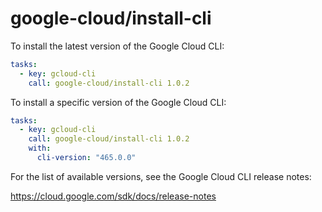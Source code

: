 # google-cloud/install-cli

To install the latest version of the Google Cloud CLI:

```yaml
tasks:
  - key: gcloud-cli
    call: google-cloud/install-cli 1.0.2
```

To install a specific version of the Google Cloud CLI:

```yaml
tasks:
  - key: gcloud-cli
    call: google-cloud/install-cli 1.0.2
    with:
      cli-version: "465.0.0"
```

For the list of available versions, see the Google Cloud CLI release notes:

https://cloud.google.com/sdk/docs/release-notes
